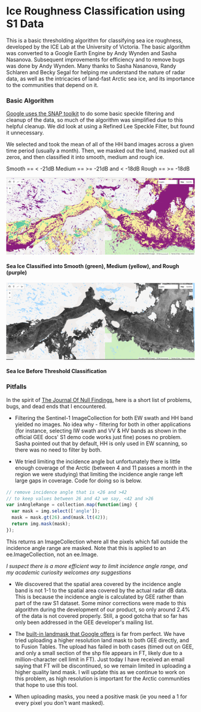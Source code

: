 # Ice Roughness Classification using S1 Data

This is a basic thresholding algorithm for classifying sea ice roughness, developed by the ICE Lab at the University of Victoria. The basic algorithm was converted to a Google Earth Engine by Andy Wynden and Sasha Nasanova. Subsequent improvements for efficiency and to remove bugs was done by Andy Wynden. Many thanks to Sasha Nasanova, Randy Schlaren and Becky Segal for helping me understand the nature of radar data, as well as the intricacies of land-fast Arctic sea ice, and its importance to the communities that depend on it.

### Basic Algorithm

[Google uses the SNAP toolkit](https://developers.google.com/earth-engine/sentinel1) to do some basic speckle filtering and cleanup of the data, so much of the algorithm was simplified due to this helpful cleanup. We did look at using a Refined Lee Speckle Filter, but found it unnecessary. 

We selected and took the mean of all of the HH band images across a given time period (usually a month). Then, we masked out the land, masked out all zeros, and then classified it into smooth, medium and rough ice.

Smooth == < -21dB
Medium == >= -21dB and < -18dB
Rough == >= -18dB

![Image of the Artic Region near Cambridge Bay, showing ice roughness classified into smooth, medium, and rough](https://github.com/lyramer/seaiceclassifier/blob/master/img/demo.PNG "Sea Ice Classified into Smooth (green), Medium (yellow), and Rough (purple)")
#### Sea Ice Classified into Smooth (green), Medium (yellow), and Rough (purple)

![Image of the Artic Region near Cambridge Bay, showing ice roughness as a monochrome map](https://github.com/lyramer/seaiceclassifier/blob/master/img/demo1.PNG "Sea Ice Before Threshold Classification")
#### Sea Ice Before Threshold Classification

### Pitfalls

In the spirit of [The Journal Of Null Findings](https://www.journalnetwork.org/journals/international-journal-of-negative-and-null-results), here is a short list of problems, bugs, and dead ends that I encountered.

+ Filtering the Sentinel-1 ImageCollection for both EW swath and HH band yielded no images. No idea why - filtering for both in other applications (for instance, selecting IW swath and VV & HV bands as shown in the official GEE docs' S1 demo code works just fine) poses no problem. Sasha pointed out that by default, HH is only used in EW scanning, so there was no need to filter by both.

+ We tried limiting the incidence angle but unfortunately there is little enough coverage of the Arctic (between 4 and 11 passes a month in the region we were studying) that limiting the incidence angle range left large gaps in coverage. Code for doing so is below.

```javascript
// remove incidence angle that is <26 and >42
// to keep values between 26 and 42 we say, <42 and >26
var inAngleRange = collection.map(function(img) {
  var mask = img.select(['angle']);
  mask = mask.gt(26).and(mask.lt(42));
  return img.mask(mask);
});
```

This returns an ImageCollection where all the pixels which fall outside the incidence angle range are masked. Note that this is applied to an ee.ImageCollection, not an ee.Image. 

*I suspect there is a more efficient way to limit incidence angle range, and my academic curiosity welcomes any suggestions*

+ We discovered that the spatial area covered by the incidence angle band is not 1-1 to the spatial area covered by the actual radar dB data. This is because the incidence angle is calculated by GEE rather than part of the raw S1 dataset. Some minor corrections were made to this algorithm during the development of our product, so only around 2.4% of the data is not covered properly. Still, a good gotcha that so far has only been addressed in the GEE developer's mailing list.

+ The [built-in landmask that Google offers](https://developers.google.com/earth-engine/datasets/catalog/MODIS_MOD44W_MOD44W_005_2000_02_24) is far from perfect. We have tried uploading a higher resolution land mask to both GEE directly, and to Fusion Tables. The upload has failed in both cases (timed out on GEE, and only a small section of the shp file appears in FT, likely due to a million-character cell limit in FT). Just today I have received an email saying that FT will be discontinued, so we remain limited in uploading a higher quality land mask. I will update this as we continue to work on this problem, as high resolution is important for the Arctic communities that hope to use this tool.

+ When uploading masks, you need a positive mask (ie you need a 1 for every pixel you don't want masked).